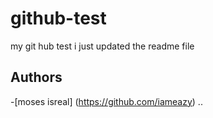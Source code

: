 # github-test
my git hub test
i just updated the readme file
## Authors
-[moses isreal]
(https://github.com/iameazy)
..
